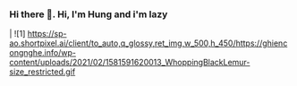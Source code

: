 ### Hi there 👋. Hi, I'm Hung and i'm lazy
| ![1] https://sp-ao.shortpixel.ai/client/to_auto,q_glossy,ret_img,w_500,h_450/https://ghiencongnghe.info/wp-content/uploads/2021/02/1581591620013_WhoppingBlackLemur-size_restricted.gif
<!--
**GoiliAce/goiliace** is a ✨ _special_ ✨ repository because its `README.md` (this file) appears on your GitHub profile.

Here are some ideas to get you started:

- 🔭 I’m currently working on ...
- 🌱 I’m currently learning ...
- 👯 I’m looking to collaborate on ...
- 🤔 I’m looking for help with ...
- 💬 Ask me about ...
- 📫 How to reach me: ...
- 😄 Pronouns: ...
- ⚡ Fun fact: ...
-->
